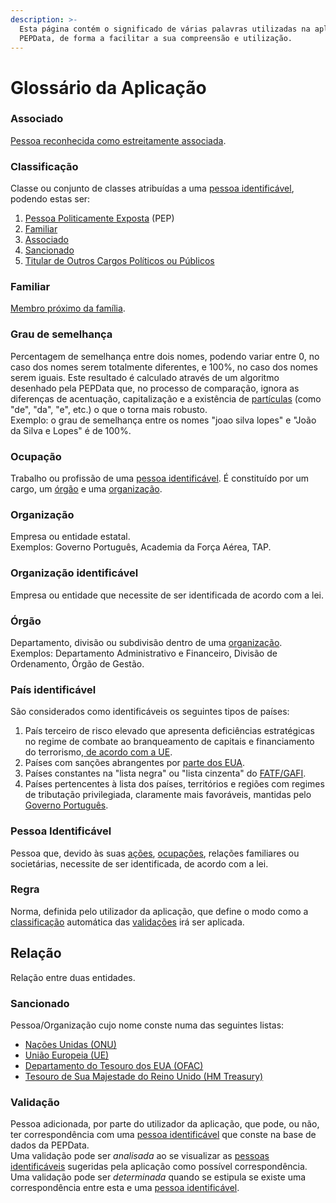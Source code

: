 ```yaml
---
description: >-
  Esta página contém o significado de várias palavras utilizadas na aplicação da
  PEPData, de forma a facilitar a sua compreensão e utilização.
---
```


# Glossário da Aplicação

### Associado

[Pessoa reconhecida como estreitamente associada](glossario-legal-portugal.md#pessoa-reconhecida-como-estreitamente-associada).

### Classificação

Classe ou conjunto de classes atribuídas a uma [pessoa identificável](glossario-aplicacao.md#pessoa-identificavel), podendo estas ser:

1. [Pessoa Politicamente Exposta](glossario-legal-portugal.md#pessoa-politicamente-exposta) (PEP)
2. [Familiar](glossario-aplicacao.md#familiar)
3. [Associado](glossario-aplicacao.md#associado)
4. [Sancionado](glossario-aplicacao.md#sancionado)
5. [Titular de Outros Cargos Políticos ou Públicos](glossario-legal-portugal.md#titular-de-outros-cargos-politicos-ou-publicos)

### Familiar

[Membro próximo da família](glossario-legal-portugal.md#membro-proximo-da-familia).

### Grau de semelhança

Percentagem de semelhança entre dois nomes, podendo variar entre 0, no caso dos nomes serem totalmente diferentes, e 100%, no caso dos nomes serem iguais. Este resultado é calculado através de um algoritmo desenhado pela PEPData que, no processo de comparação, ignora as diferenças de acentuação, capitalização e a existência de [partículas](https://www.irn.mj.pt/IRN/sections/irn/a\_registral/registo-civil/docs-do-civil/dar-o-nome/) (como "de", "da", "e", etc.) o que o torna mais robusto.\
Exemplo: o grau de semelhança entre os nomes "joao silva lopes" e "João da Silva e Lopes" é de 100%.

### Ocupação

Trabalho ou profissão de uma [pessoa identificável](glossario-aplicacao.md#pessoa-identificavel). É constituído por um cargo, um [órgão](glossario-aplicacao.md#orgao) e uma [organização](glossario-aplicacao.md#organizacao).

### Organização

Empresa ou entidade estatal.\
Exemplos: Governo Português, Academia da Força Aérea, TAP.

### Organização identificável

Empresa ou entidade que necessite de ser identificada de acordo com a lei.

### Órgão

Departamento, divisão ou subdivisão dentro de uma [organização](glossario-aplicacao.md#organizacao).\
Exemplos: Departamento Administrativo e Financeiro, Divisão de Ordenamento, Órgão de Gestão.

### País identificável

São considerados como identificáveis os seguintes tipos de países:

1. País terceiro de risco elevado que apresenta deficiências estratégicas no regime de combate ao branqueamento de capitais e financiamento do terrorismo,[ de acordo com a UE](https://eur-lex.europa.eu/eli/reg\_del/2023/410).
2. Países com sanções abrangentes por [parte dos EUA](https://home.treasury.gov/policy-issues/financial-sanctions/sanctions-programs-and-country-information).
3. Países constantes na "lista negra" ou "lista cinzenta" do [FATF/GAFI](https://www.fatf-gafi.org/en/countries/black-and-grey-lists.html).
4. Países pertencentes à lista dos países, territórios e regiões com regimes de tributação privilegiada, claramente mais favoráveis, mantidas pelo [Governo Português](https://data.dre.pt/eli/port/309-A/2020/12/31/p/dre).

### Pessoa Identificável

Pessoa que, devido às suas [ações](glossario-aplicacao.md#sancionado), [ocupações](glossario-aplicacao.md#ocupacao), relações familiares ou societárias, necessite de ser identificada, de acordo com a lei.

### Regra

Norma, definida pelo utilizador da aplicação, que define o modo como a [classificação](glossario-aplicacao.md#classificacao) automática das [validações](glossario-aplicacao.md#validacao) irá ser aplicada.

## Relação

Relação entre duas entidades.

### Sancionado

Pessoa/Organização cujo nome conste numa das seguintes listas:

* [Nações Unidas (ONU)](https://www.un.org/securitycouncil/)
* [União Europeia (UE)](https://www.sanctionsmap.eu/#/main)
* [Departamento do Tesouro dos EUA (OFAC)](https://www.treasury.gov/resource-center/sanctions/SDN-List/Pages/default.aspx)
* [Tesouro de Sua Majestade do Reino Unido (HM Treasury)](https://www.gov.uk/government/organisations/hm-treasury)

### Validação

Pessoa adicionada, por parte do utilizador da aplicação, que pode, ou não, ter correspondência com uma [pessoa identificável](glossario-aplicacao.md#pessoa-identificavel) que conste na base de dados da PEPData.\
Uma validação pode ser _analisada_ ao se visualizar as [pessoas identificáveis](glossario-aplicacao.md#pessoa-identificavel) sugeridas pela aplicação como possível correspondência.\
Uma validação pode ser _determinada_ quando se estipula se existe uma correspondência entre esta e uma [pessoa identificável](glossario-aplicacao.md#pessoa-identificavel).
